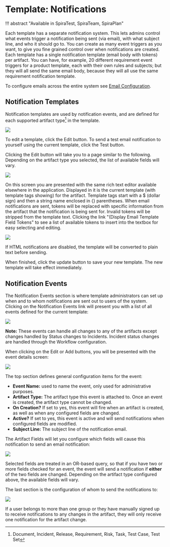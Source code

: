 # Template: Notifications
!!! abstract "Available in SpiraTest, SpiraTeam, SpiraPlan"

Each template has a separate notification system. This lets admins control what events trigger a notification being sent (via email), with what subject line, and who it should go to. You can create as many event triggers as you want, to give you fine grained control over when notifications are created. Each template has a single notification template (email body with tokens) per artifact. You can have, for example, 20 different requirement event triggers for a product template, each with their own rules and subjects; but they will all send the same email body, because they will all use the same requirement notification template.

To configure emails across the entire system see [Email Configuration](System.md/#email-configuration).

## Notification Templates
Notification templates are used by notification events, and are defined for each supported artifact type[^supported-artifacts] in the template.

![](img/Template_Notifications_183.png)

To edit a template, click the Edit button. To send a test email notification to yourself using the current template, click the Test button.

Clicking the Edit button will take you to a page similar to the following. Depending on the artifact type you selected, the list of available fields will vary.

![](img/Template_Notifications_184.png)

On this screen you are presented with the same rich text editor available elsewhere in the application. Displayed in it is the current template (with template tags showing) for the artifact. Template tags start with a $ (dollar sign) and then a string name enclosed in {}
parentheses. When email notifications are sent, tokens will be replaced with specific information from the artifact that the notification is being sent for. Invalid tokens will be stripped from the template text. Clicking the link "(Display Email Template Field Tokens" to see a list of available tokens to insert into the textbox for easy selecting and editing.

![](img/Template_Notifications_185.png)

If HTML notifications are disabled, the template will be converted to plain text before sending.

When finished, click the update button to save your new template. The new template will take effect immediately.


## Notification Events
The Notification Events section is where template administrators can set up when and to whom notifications are sent out to users of the system. Clicking on the Notification Events link will present you with a list of all events defined for the current template:

![](img/Template_Notifications_186.png)

**Note:** These events can handle all changes to any of the artifacts except changes handled by Status changes to Incidents. Incident status changes are handled through the Workflow configuration.

When clicking on the Edit or Add buttons, you will be presented with the event details screen:

![](img/Template_Notifications_187.png)

The top section defines general configuration items for the event:

-   **Event Name:** used to name the event, only used for administrative purposes.
-   **Artifact Type:** The artifact type this event is attached to. Once an event is created, the artifact type cannot be changed.
-   **On Creation?** If set to yes, this event will fire when an artifact is created, as well as when any configured fields are changed.
-   **Active?** If set to yes, this event is active and will send notifications when configured fields are modified.
-   **Subject Line:** The subject line of the notification email.

The Artifact Fields will let you configure which fields will cause this notification to send an email notification:

![](img/Template_Notifications_188.png)

Selected fields are treated in an OR-based query, so that if you have two or more fields checked for an event, the event will send a notification if **either** of the two fields are changed. Depending on the artifact type configured above, the available fields will vary.

The last section is the configuration of whom to send the notifications to:

![](img/Template_Notifications_189.png)

If a user belongs to more than one group or they have manually signed up to receive notifications to any changes in the artifact, they will only receive one notification for the artifact change.

[^supported-artifacts]: Document, Incident, Release, Requirement, Risk, Task, Test Case, Test Set